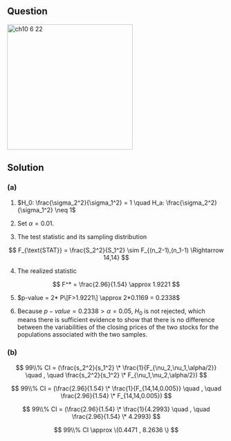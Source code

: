 ## Question

<img width="290" alt="ch10 6 22" src="https://github.com/user-attachments/assets/59d9b802-df84-45cf-8bf1-a95e1a3c9ecf" />

## Solution

### (a)

1. $H_0: \frac{\sigma_2^2}{\sigma_1^2} = 1 \quad H_a: \frac{\sigma_2^2}{\sigma_1^2} \neq 1$

2. Set $\alpha = 0.01$.

3. The test statistic and its sampling distribution

$$
F_{\text{STAT}} = \frac{S_2^2}{S_1^2} \sim F_{(n_2-1),(n_1-1) \Rightarrow 14,14}
$$

4. The realized statistic

$$
F^* = \frac{2.96}{1.54}  \approx 1.9221
$$
  
5. $p-value = 2* P\[F>1.9221\] \approx 2*0.1169 = 0.2338$

6. Because $p-value = 0.2338 > \alpha = 0.05$, $H_0$ is not rejected, which means there is sufficient evidence to show that there is no difference between the variabilities of the closing prices of the two stocks for the populations associated with the two samples.

### (b)

$$
99\\% CI = (\frac{s_2^2}{s_1^2} \* \frac{1}{F_{\nu_2,\nu_1,\alpha/2}} \quad , \quad \frac{s_2^2}{s_1^2} \* F_{\nu_1,\nu_2,\alpha/2})
$$

$$
99\\% CI = (\frac{2.96}{1.54} \* \frac{1}{F_{14,14,0.005}} \quad , \quad \frac{2.96}{1.54} \* F_{14,14,0.005})
$$

$$
99\\% CI = (\frac{2.96}{1.54} \* \frac{1}{4.2993} \quad , \quad \frac{2.96}{1.54} \* 4.2993)
$$

$$
99\\% CI \approx \(0.4471 , 8.2636 \)
$$
